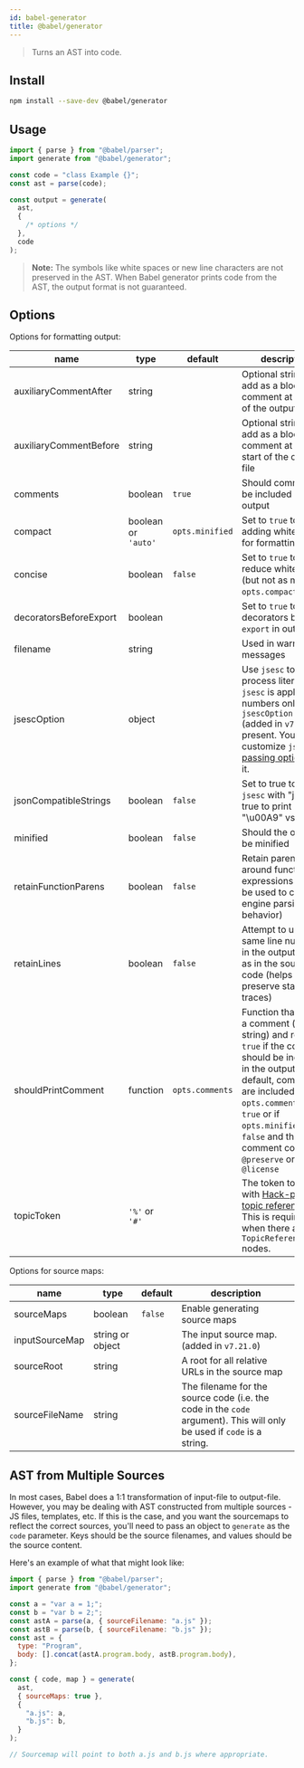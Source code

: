 ```yaml
---
id: babel-generator
title: @babel/generator
---
```


> Turns an AST into code.

## Install

```sh
npm install --save-dev @babel/generator
```

## Usage

```js
import { parse } from "@babel/parser";
import generate from "@babel/generator";

const code = "class Example {}";
const ast = parse(code);

const output = generate(
  ast,
  {
    /* options */
  },
  code
);
```

> **Note:** The symbols like white spaces or new line characters are not preserved in the AST. When Babel generator prints code from the AST, the output format is not guaranteed.

## Options

Options for formatting output:

| name                   | type                | default         | description                                                                                                                                                                                                                                                        |
| ---------------------- | ------------------- | --------------- | ------------------------------------------------------------------------------------------------------------------------------------------------------------------------------------------------------------------------------------------------------------------ |
| auxiliaryCommentAfter  | string              |                 | Optional string to add as a block comment at the end of the output file                                                                                                                                                                                            |
| auxiliaryCommentBefore | string              |                 | Optional string to add as a block comment at the start of the output file                                                                                                                                                                                          |
| comments               | boolean             | `true`          | Should comments be included in output                                                                                                                                                                                                                              |
| compact                | boolean or `'auto'` | `opts.minified` | Set to `true` to avoid adding whitespace for formatting                                                                                                                                                                                                            |
| concise                | boolean             | `false`         | Set to `true` to reduce whitespace (but not as much as `opts.compact`)                                                                                                                                                                                             |
| decoratorsBeforeExport | boolean             |                 | Set to `true` to print decorators before `export` in output.                                                                                                                                                                                                       |
| filename               | string              |                 | Used in warning messages                                                                                                                                                                                                                                           |
| jsescOption            | object              |                 | Use `jsesc` to process literals. `jsesc` is applied to numbers only if `jsescOption.numbers` (added in `v7.9.0`) is present. You can customize `jsesc` by [passing options](https://github.com/mathiasbynens/jsesc#api) to it.                                     |
| jsonCompatibleStrings  | boolean             | `false`         | Set to true to run `jsesc` with "json": true to print "\u00A9" vs. "©";                                                                                                                                                                                            |
| minified               | boolean             | `false`         | Should the output be minified                                                                                                                                                                                                                                      |
| retainFunctionParens   | boolean             | `false`         | Retain parens around function expressions (could be used to change engine parsing behavior)                                                                                                                                                                        |
| retainLines            | boolean             | `false`         | Attempt to use the same line numbers in the output code as in the source code (helps preserve stack traces)                                                                                                                                                        |
| shouldPrintComment     | function            | `opts.comments` | Function that takes a comment (as a string) and returns `true` if the comment should be included in the output. By default, comments are included if `opts.comments` is `true` or if `opts.minified` is `false` and the comment contains `@preserve` or `@license` |
| topicToken             | `'%'` or `'#'`      |                 | The token to use with [Hack-pipe topic references](/docs/en/babel-plugin-proposal-pipeline-operator). This is required when there are any `TopicReference` nodes.

Options for source maps:

| name           | type             | default | description                                                                                                            |
| -------------- | ---------------- | ------- | ---------------------------------------------------------------------------------------------------------------------- |
| sourceMaps     | boolean          | `false` | Enable generating source maps                                                                                          |
| inputSourceMap | string or object |         | The input source map. (added in `v7.21.0`)                                                                             |
| sourceRoot     | string           |         | A root for all relative URLs in the source map                                                                         |
| sourceFileName | string           |         | The filename for the source code (i.e. the code in the `code` argument). This will only be used if `code` is a string. |

## AST from Multiple Sources

In most cases, Babel does a 1:1 transformation of input-file to output-file. However,
you may be dealing with AST constructed from multiple sources - JS files, templates, etc.
If this is the case, and you want the sourcemaps to reflect the correct sources, you'll need
to pass an object to `generate` as the `code` parameter. Keys
should be the source filenames, and values should be the source content.

Here's an example of what that might look like:

```js
import { parse } from "@babel/parser";
import generate from "@babel/generator";

const a = "var a = 1;";
const b = "var b = 2;";
const astA = parse(a, { sourceFilename: "a.js" });
const astB = parse(b, { sourceFilename: "b.js" });
const ast = {
  type: "Program",
  body: [].concat(astA.program.body, astB.program.body),
};

const { code, map } = generate(
  ast,
  { sourceMaps: true },
  {
    "a.js": a,
    "b.js": b,
  }
);

// Sourcemap will point to both a.js and b.js where appropriate.
```
